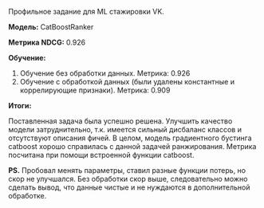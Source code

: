 Профильное задание для ML стажировки VK.

**Модель:** CatBoostRanker

**Метрика NDCG:** 0.926

**Обучение:**
1. Обучение без обработки данных. Метрика: 0.926
2. Обучение с обработкой данных (были удалены константные и коррелирующие признаки). Метрика: 0.909

**Итоги:**

Поставленная задача была успешно решена. Улучшить качество модели затруднительно, т.к. имеется сильный дисбаланс классов и отсутствуют описания фичей. В целом, модель градиентного бустинга catboost хорошо справилась с данной задачей ранжирования. Метрика посчитана при помощи встроенной функции catboost.

**PS.** Пробовал менять параметры, ставил разные функции потерь, но скор не улучшался. Без обработки скор выше, следовательно можно сделать вывод, что данные чистые и не нуждаются в дополнительной обработке.
